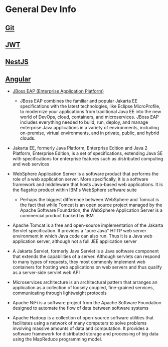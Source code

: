 # General Dev Info

## [Git](./git/README.md)

## [JWT](./jwt/README.md)

## [NestJS](./nest/README.md)

## [Angular](./angular/README.md)

- [JBoss EAP (Enterprise Application Platform)](https://developers.redhat.com/products/eap/overview)

  - JBoss EAP combines the familiar and popular Jakarta EE specifications with the latest technologies, like Eclipse MicroProfile, to modernize your applications from traditional Java EE into the new world of DevOps, cloud, containers, and microservices. JBoss EAP includes everything needed to build, run, deploy, and manage enterprise Java applications in a variety of environments, including on-premise, virtual environments, and in private, public, and hybrid clouds.

- Jakarta EE, formerly Java Platform, Enterprise Edition and Java 2 Platform, Enterprise Edition, is a set of specifications, extending Java SE with specifications for enterprise features such as distributed computing and web services

- WebSphere Application Server is a software product that performs the role of a web application server. More specifically, it is a software framework and middleware that hosts Java-based web applications. It is the flagship product within IBM's WebSphere software suite
  - Perhaps the biggest difference between WebSphere and Tomcat is the fact that while Tomcat is an open source project managed by the Apache Software Foundation, the WebSphere Application Server is a commercial product backed by IBM
- Apache Tomcat is a free and open-source implementation of the Jakarta Servlet specification. It provides a "pure Java" HTTP web server environment in which Java code can also run. Thus it is a Java web application server, although not a full JEE application server
- A Jakarta Servlet, formerly Java Servlet is a Java software component that extends the capabilities of a server. Although servlets can respond to many types of requests, they most commonly implement web containers for hosting web applications on web servers and thus qualify as a server-side servlet web API

- Microservices architecture is an architectural pattern that arranges an application as a collection of loosely coupled, fine-grained services, communicating through lightweight protocols

- Apache NiFi is a software project from the Apache Software Foundation designed to automate the flow of data between software systems

- Apache Hadoop is a collection of open-source software utilities that facilitates using a network of many computers to solve problems involving massive amounts of data and computation. It provides a software framework for distributed storage and processing of big data using the MapReduce programming model.
